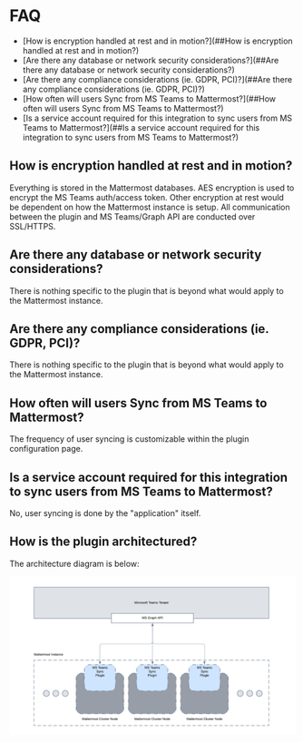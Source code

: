 # FAQ
- [How is encryption handled at rest and in motion?](##How is encryption handled at rest and in motion?)
- [Are there any database or network security considerations?](##Are there any database or network security considerations?)
- [Are there any compliance considerations (ie. GDPR, PCI)?](##Are there any compliance considerations (ie. GDPR, PCI)?)
- [How often will users Sync from MS Teams to Mattermost?](##How often will users Sync from MS Teams to Mattermost?)
- [Is a service account required for this integration to sync users from MS Teams to Mattermost?](##Is a service account required for this integration to sync users from MS Teams to Mattermost?)

## How is encryption handled at rest and in motion?

Everything is stored in the Mattermost databases. AES encryption is used to encrypt the MS Teams auth/access token. Other encryption at rest would be dependent on how the Mattermost instance is setup. All communication between the plugin and MS Teams/Graph API are conducted over SSL/HTTPS.

## Are there any database or network security considerations?

There is nothing specific to the plugin that is beyond what would apply to the Mattermost instance.

## Are there any compliance considerations (ie. GDPR, PCI)?

There is nothing specific to the plugin that is beyond what would apply to the Mattermost instance.

## How often will users Sync from MS Teams to Mattermost?

The frequency of user syncing is customizable within the plugin configuration page.

## Is a service account required for this integration to sync users from MS Teams to Mattermost?

No, user syncing is done by the "application" itself.

## How is the plugin architectured?

The architecture diagram is below:

![MS Teams Sync Diagram v1.0](brightscout-msteams-sync-v1.0.png)


